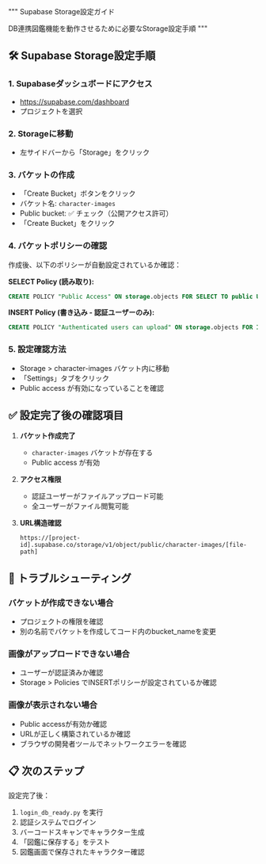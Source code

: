 """
Supabase Storage設定ガイド

DB連携図鑑機能を動作させるために必要なStorage設定手順
"""

## 🛠️ Supabase Storage設定手順

### 1. Supabaseダッシュボードにアクセス
- https://supabase.com/dashboard
- プロジェクトを選択

### 2. Storageに移動
- 左サイドバーから「Storage」をクリック

### 3. バケットの作成
- 「Create Bucket」ボタンをクリック
- バケット名: `character-images`
- Public bucket: ✅ チェック（公開アクセス許可）
- 「Create Bucket」をクリック

### 4. バケットポリシーの確認
作成後、以下のポリシーが自動設定されているか確認：

**SELECT Policy (読み取り):**
```sql
CREATE POLICY "Public Access" ON storage.objects FOR SELECT TO public USING (bucket_id = 'character-images');
```

**INSERT Policy (書き込み - 認証ユーザーのみ):**
```sql
CREATE POLICY "Authenticated users can upload" ON storage.objects FOR INSERT TO authenticated WITH CHECK (bucket_id = 'character-images');
```

### 5. 設定確認方法
- Storage > character-images バケット内に移動
- 「Settings」タブをクリック
- Public access が有効になっていることを確認

## ✅ 設定完了後の確認項目

1. **バケット作成完了**
   - `character-images` バケットが存在する
   - Public access が有効

2. **アクセス権限**
   - 認証ユーザーがファイルアップロード可能
   - 全ユーザーがファイル閲覧可能

3. **URL構造確認**
   ```
   https://[project-id].supabase.co/storage/v1/object/public/character-images/[file-path]
   ```

## 🚨 トラブルシューティング

### バケットが作成できない場合
- プロジェクトの権限を確認
- 別の名前でバケットを作成してコード内のbucket_nameを変更

### 画像がアップロードできない場合
- ユーザーが認証済みか確認
- Storage > Policies でINSERTポリシーが設定されているか確認

### 画像が表示されない場合
- Public accessが有効か確認
- URLが正しく構築されているか確認
- ブラウザの開発者ツールでネットワークエラーを確認

## 📋 次のステップ

設定完了後：
1. `login_db_ready.py` を実行
2. 認証システムでログイン
3. バーコードスキャンでキャラクター生成
4. 「図鑑に保存する」をテスト
5. 図鑑画面で保存されたキャラクター確認